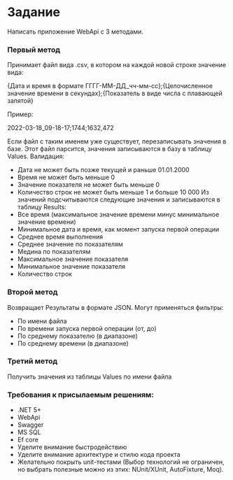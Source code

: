 # Задание
Написать приложение WebApi с 3 методами. 

### Первый метод 
Принимает файл вида .csv, в котором на каждой новой строке значение вида:

{Дата и время в формате ГГГГ-ММ-ДД_чч-мм-сс};{Целочисленное значение времени в секундах};{Показатель в виде числа с плавающей запятой}

Пример:

2022-03-18_09-18-17;1744;1632,472

Если файл с таким именем уже существует, перезаписывать значения в базе.
Этот файл парсится, значения записываются в базу в таблицу Values. 
Валидация:
- Дата не может быть позже текущей и раньше 01.01.2000
- Время не может быть меньше 0
- Значение показателя не может быть меньше 0
- Количество строк не может быть меньше 1 и больше 10 000
Из значений подсчитываются следующие значения и записываются в таблицу Results:
- Все время (максимальное значение времени минус минимальное значение времени)
- Минимальное дата и время, как момент запуска первой операции
- Среднее время выполнения
- Среднее значение по показателям
- Медина по показателям
- Максимальное значение показателя
- Минимальное значение показателя
- Количество строк

### Второй метод 
Возвращает Результаты в формате JSON. 
Могут применяться фильтры:
- По имени файла
- По времени запуска первой операции (от, до)
- По среднему показателю (в диапазоне)
- По среднему времени (в диапазоне)

### Третий метод
Получить значения из таблицы Values по имени файла

### Требования к присылаемым решениям:
- .NET 5+
- WebApi
- Swagger
- MS SQL
- Ef core
- Уделите внимание быстродействию
- Уделите внимание архитектуре и стилю кода проекта
- Желательно покрыть unit-тестами (Выбор технологий не ограничен, но выбрать полезные можно из этих: NUnit/XUnit, AutoFixture, Moq).
